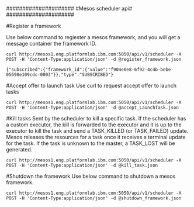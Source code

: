 #####################
#Mesos scheduler api#
##################### 


#Register a framework

Use below command to regiester a mesos framework, and you will get a message container the framework ID.
```
curl http://mesos1.eng.platformlab.ibm.com:5050/api/v1/scheduler -X POST -H 'Content-Type:application/json' -d @register_framework.json

{"subscribed":{"framework_id":{"value":"f904e0e8-6f92-4c4b-bebe-05690e109cdc-0003"}},"type":"SUBSCRIBED"}
```


#Accept offer to launch task
Use curl to request accept offer to launch tasks
```
curl http://mesos1.eng.platformlab.ibm.com:5050/api/v1/scheduler -X POST -H 'Content-Type:application/json' -d @accept_LaunchTask.json
```


#Kill tasks
Sent by the scheduler to kill a specific task. If the scheduler has a custom executor, the kill is forwarded to the executor and it is up to the executor to kill the task and send a TASK_KILLED (or TASK_FAILED) update. Mesos releases the resources for a task once it receives a terminal update for the task. If the task is unknown to the master, a TASK_LOST will be generated.

```
curl http://mesos1.eng.platformlab.ibm.com:5050/api/v1/scheduler -X POST -H 'Content-Type:application/json' -d @kill_task.json
```


#Shutdown the framework
Use below command to shutdown a mesos framework.
```
curl http://mesos1.eng.platformlab.ibm.com:5050/api/v1/scheduler -X POST -H 'Content-Type:application/json' -d @shutdown_framework.json
```

